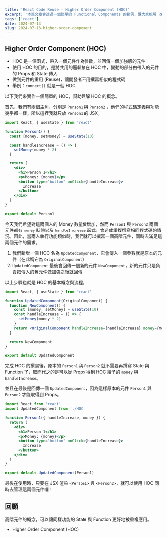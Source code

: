```yaml
---
title: 'React Code Reuse - Higher Order Component (HOC)'
excerpt: '本篇文章會透過一個簡單的 Functional Components 的範例，讓大家瞭解 React Higher Order Component (HOC) 的實作方式。'
tags: ['react']
date: 2024-07-13
slug: 2024-07-13-higher-order-component
---
```


## Higher Order Component (HOC)

- HOC 是一個函式，帶入一個元件作為參數，並回傳一個加強版的元件
- 使用 HOC 的目的，是將共用的邏輯放在 HOC 中，變動的部分由帶入的元件的 Props 和 State 傳入
- 做到元件的重用 (Reuse)，讓開發者不用撰寫相似的程式碼
- 舉例：`connect()` 就是一個 HOC

以下我們來實作一個簡單的 HOC，幫助理解 HOC 的概念。

首先，我們有兩個主角，分別是 `Person1` 與 `Person2` ，他們的程式碼定義與功能幾乎都一樣，所以這裡我就只放 `Person1` 的 JSX。

```jsx
import React, { useState } from 'react'

function Person1() {
  const [money, setMoney] = useState(10)

  const handleIncrease = () => {
    setMoney(money * 2)
  }

  return (
    <div>
      <h1>Person 1</h1>
      <p>Money: {money}</p>
      <button type="button" onClick={handleIncrease}>
        Increase
      </button>
    </div>
  )
}

export default Person1
```

今天我們希望對這兩個人的 Money 數量做增加，然而 `Person1` 與 `Person2` 兩個元件都有 `money` 狀態以及 `handleIncrease` 函式，會造成重複撰寫相同程式碼的情況。因此，當兩人執行功能類似時，我們就可以撰寫一個高階元件，同時去滿足這兩個元件的需求。

1. 我們新增一個 HOC 名為 `UpdatedComponent`，它會傳入一個參數就是原本的元件（在此稱它為 `OriginalComponent`）
2. `UpdatedComponent` 最後會回傳一個新的元件 `NewComponent`，新的元件只是負責把傳入的舊元件做加強之後就回傳

以上步驟也就是 HOC 的基本概念與流程。

```jsx
import React, { useState } from 'react'

function UpdatedComponent(OriginalComponent) {
  function NewComponent() {
    const [money, setMoney] = useState(10)
    const handleIncrease = () => {
      setMoney(money * 2)
    }
    return <OriginalComponent handleIncrease={handleIncrease} money={money} />
  }

  return NewComponent
}

export default UpdatedComponent
```

完成 HOC 的撰寫後，原本的 `Person1` 與 `Person2` 就不需要再撰寫 State 與 Function 了，取而代之的是可以從 Props 得到 HOC 給予的 `money` 與 `handleIncrease`。

並且在最後是回傳一個 `UpdatedComponent`，因為這樣原本的元件 `Person1` 與 `Person2` 才能取得到 Props。

```jsx
import React from 'react'
import UpdatedComponent from './HOC'

function Person1({ handleIncrease, money }) {
  return (
    <div>
      <h1>Person 1</h1>
      <p>Money: {money}</p>
      <button type="button" onClick={handleIncrease}>
        Increase
      </button>
    </div>
  )
}

export default UpdatedComponent(Person1)
```

最後在使用時，只要在 JSX 渲染 `<Person1>` 與 `<Person2>`，就可以使用 HOC 同時去管理這兩個元件囉！

## 回顧

高階元件的概念，可以讓同樣功能的 State 與 Function 更好地被重複應用。

- Higher Order Component (HOC)
